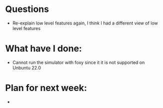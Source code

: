 # Questions
- Re-explain low level features again, I think I had a different view of low level features
# What have I done:
- Cannot run the simulator with foxy since it it is not supported on Unbuntu 22.0
# Plan for next week:
 -